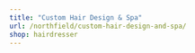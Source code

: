 ```yaml
---
title: "Custom Hair Design & Spa"
url: /northfield/custom-hair-design-and-spa/
shop: hairdresser
---
```

